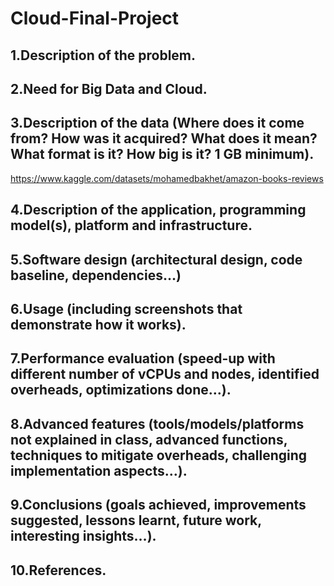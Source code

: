# Cloud-Final-Project

## 1.Description of the problem.

## 2.Need for Big Data and Cloud.

## 3.Description of the data (Where does it come from? How was it acquired? What does it mean? What format is it? How big is it? 1 GB minimum). 

https://www.kaggle.com/datasets/mohamedbakhet/amazon-books-reviews

## 4.Description of the application, programming model(s), platform and infrastructure.

## 5.Software design (architectural design, code baseline, dependencies…)

## 6.Usage (including screenshots that demonstrate how it works).

## 7.Performance evaluation (speed-up with different number of vCPUs and nodes, identified overheads, optimizations done…).

## 8.Advanced features (tools/models/platforms not explained in class, advanced functions, techniques to mitigate overheads, challenging implementation aspects…).

## 9.Conclusions (goals achieved, improvements suggested, lessons learnt, future work, interesting insights…).

## 10.References.
